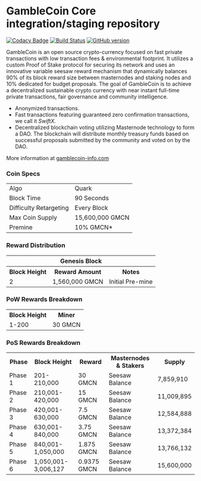 GambleCoin Core integration/staging repository
=====================================

[![Codacy Badge](https://api.codacy.com/project/badge/Grade/ffd48c6acd3a4fe1a1dbae5c5bcb3f2e)](https://app.codacy.com/app/CineXMike/GambleCoin?utm_source=github.com&utm_medium=referral&utm_content=GambleCoin-Project/GambleCoin&utm_campaign=Badge_Grade_Dashboard)
[![Build Status](https://travis-ci.org/GambleCoin-Project/GambleCoin.svg?branch=master)](https://travis-ci.org/GambleCoin-Project/GambleCoin) [![GitHub version](https://badge.fury.io/gh/GambleCoin-Project%2Fgamblecoin.svg)](https://badge.fury.io/gh/GambleCoin-Project%2Fgamblecoin)

GambleCoin is an open source crypto-currency focused on fast private transactions with low transaction fees & environmental footprint.  It utilizes a custom Proof of Stake protocol for securing its network and uses an innovative variable seesaw reward mechanism that dynamically balances 90% of its block reward size between masternodes and staking nodes and 10% dedicated for budget proposals. The goal of GambleCoin is to achieve a decentralized sustainable crypto currency with near instant full-time private transactions, fair governance and community intelligence.
- Anonymized transactions.
- Fast transactions featuring guaranteed zero confirmation transactions, we call it _SwiftX_.
- Decentralized blockchain voting utilizing Masternode technology to form a DAO. The blockchain will distribute monthly treasury funds based on successful proposals submitted by the community and voted on by the DAO.

More information at [gamblecoin-info.com](http://www.gamblecoin-info.com) 

### Coin Specs
<table>
<tr><td>Algo</td><td>Quark</td></tr>
<tr><td>Block Time</td><td>90 Seconds</td></tr>
<tr><td>Difficulty Retargeting</td><td>Every Block</td></tr>
<tr><td>Max Coin Supply</td><td>15,600,000 GMCN</td></tr>
<tr><td>Premine</td><td>10% GMCN*</td></tr>
</table>

### Reward Distribution

<table>
<th colspan=4>Genesis Block</th>
<tr><th>Block Height</th><th>Reward Amount</th><th>Notes</th></tr>
<tr><td>2</td><td>1,560,000 GMCN</td><td>Initial Pre-mine</td></tr>
</table>

### PoW Rewards Breakdown

<table>
<th>Block Height</th><th>Miner</th>
<tr><td>1-200</td><td>30 GMCN</td></tr>
</table>

### PoS Rewards Breakdown

<table>
  <th>Phase</th><th>Block Height</th><th>Reward</th><th>Masternodes & Stakers</th><th>Supply</th>
  <tr><td>Phase 1</td><td>201-210,000</td><td>30 GMCN</td><td>Seesaw Balance</td><td>7,859,910</td></tr>
<tr><td>Phase 2</td><td>210,001-420,000</td><td>15 GMCN</td><td>Seesaw Balance</td><td>11,009,895</td></tr>
<tr><td>Phase 3</td><td>420,001-630,000</td><td>7.5 GMCN</td><td>Seesaw Balance</td><td>12,584,888</td></tr>
<tr><td>Phase 4</td><td>630,001-840,000</td><td>3.75 GMCN</td><td>Seesaw Balance</td><td>13,372,384</td></tr>
<tr><td>Phase 5</td><td>840,001-1,050,000</td><td>1.875 GMCN</td><td>Seesaw Balance</td><td>13,766,132</td></tr>
<tr><td>Phase 6</td><td>1,050,001-3,006,127</td><td>0.9375 GMCN</td><td>Seesaw Balance</td><td>15,600,000</td></tr>
</table>

